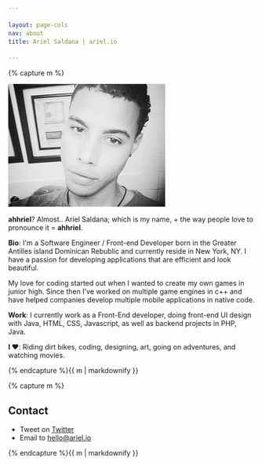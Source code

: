 ```yaml
---

layout: page-cols
nav: about
title: Ariel Saldana | ariel.io

---
```


<div class="page-col">{% capture m %}

![Ariel Saldana about](/img/ariel-saldana-about.jpg)

__ahhriel__? Almost.. Ariel Saldana; which is my name, + the way people love to pronounce it = __ahhriel__.

__Bio__: I'm a Software Engineer / Front-end Developer born in the Greater Antilles island Dominican Rebublic and currently reside in New York, NY. I have a passion for developing applications that are efficient and look beautiful. 


My love for coding started out when I wanted to create my own games in junior high. Since then I've worked on multiple game engines in c++ and have helped companies develop multiple mobile applications in native code. 

__Work__: I currently work as a Front-End developer, doing front-end UI design with Java, HTML, CSS, Javascript, as well as backend projects in PHP, Java.

__I ♥__: Riding dirt bikes, coding, designing, art, going on adventures, and watching movies.

{% endcapture %}{{ m | markdownify }}</div>


<div class="page-col">{% capture m %}

## Contact

* Tweet on [Twitter](http://twitter.com/yerariel)
* Email to [hello@ariel.io](mailto:hello@ariel.io)

{% endcapture %}{{ m | markdownify }}</div>
